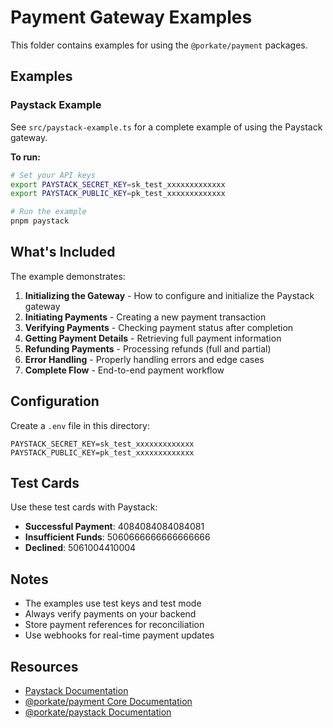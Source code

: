 # Payment Gateway Examples

This folder contains examples for using the `@porkate/payment` packages.

## Examples

### Paystack Example

See `src/paystack-example.ts` for a complete example of using the Paystack gateway.

**To run:**

```bash
# Set your API keys
export PAYSTACK_SECRET_KEY=sk_test_xxxxxxxxxxxxx
export PAYSTACK_PUBLIC_KEY=pk_test_xxxxxxxxxxxxx

# Run the example
pnpm paystack
```

## What's Included

The example demonstrates:

1. **Initializing the Gateway** - How to configure and initialize the Paystack gateway
2. **Initiating Payments** - Creating a new payment transaction
3. **Verifying Payments** - Checking payment status after completion
4. **Getting Payment Details** - Retrieving full payment information
5. **Refunding Payments** - Processing refunds (full and partial)
6. **Error Handling** - Properly handling errors and edge cases
7. **Complete Flow** - End-to-end payment workflow

## Configuration

Create a `.env` file in this directory:

```env
PAYSTACK_SECRET_KEY=sk_test_xxxxxxxxxxxxx
PAYSTACK_PUBLIC_KEY=pk_test_xxxxxxxxxxxxx
```

## Test Cards

Use these test cards with Paystack:

- **Successful Payment**: 4084084084084081
- **Insufficient Funds**: 5060666666666666666
- **Declined**: 5061004410004

## Notes

- The examples use test keys and test mode
- Always verify payments on your backend
- Store payment references for reconciliation
- Use webhooks for real-time payment updates

## Resources

- [Paystack Documentation](https://paystack.com/docs/)
- [@porkate/payment Core Documentation](../../packages/standalone/@porkate-payment/core/README.md)
- [@porkate/paystack Documentation](../../packages/standalone/@porkate-payment/paystack/README.md)
